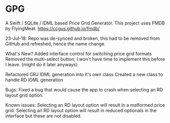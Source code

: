# GPG
A Swift / SQLite / IDML based Price Grid Generator. This project uses FMDB by FlyingMeat. https://ccgus.github.io/fmdb/

23-Jul-18: Repo was de-synced and broken, this had to be removed from GitHub and refreshed, hence the name change.

What's New?
Added interface control for switching price grid formats
Removed the multi-select button; I won't have time to implement this before I leave. (might do it later anyways)

Refactored GRJ IDML generation into it's own class
Created a new class to handle RD IDML generation

Bugs:
Fixed a bug that would cause the app to crash when selecting an RD layout grid option.

Known issues:
Selecting an RD layout option will result in a malformed price grid.
Selecting an RD layout option will result in reduced optionals in the interface but these are not disabled.

